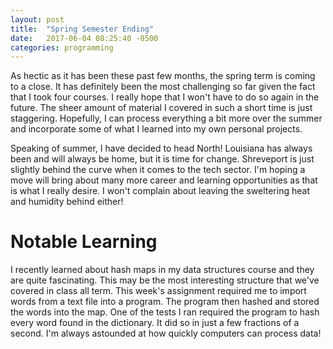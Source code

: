 ```yaml
---
layout: post
title:  "Spring Semester Ending"
date:   2017-06-04 08:25:40 -0500
categories: programming
---
```


As hectic as it has been these past few months, the spring term is coming to a close. It has definitely been the most challenging so far given the fact that I took four courses. I really hope that I won't have to do so again in the future. The sheer amount of material I covered in such a short time is just staggering. Hopefully, I can process everything a bit more over the summer and incorporate some of what I learned into my own personal projects.

Speaking of summer, I have decided to head North! Louisiana has always been and will always be home, but it is time for change. Shreveport is just slightly behind the curve when it comes to the tech sector. I'm hoping a move will bring about many more career and learning opportunities as that is what I really desire. I won't complain about leaving the sweltering heat and humidity behind either!

Notable Learning
================

I recently learned about hash maps in my data structures course and they are quite fascinating. This may be the most interesting structure that we've covered in class all term. This week's assignment required me to import words from a text file into a program. The program then hashed and stored the words into the map. One of the tests I ran required the program to hash every word found in the dictionary. It did so in just a few fractions of a second. I'm always astounded at how quickly computers can process data! 